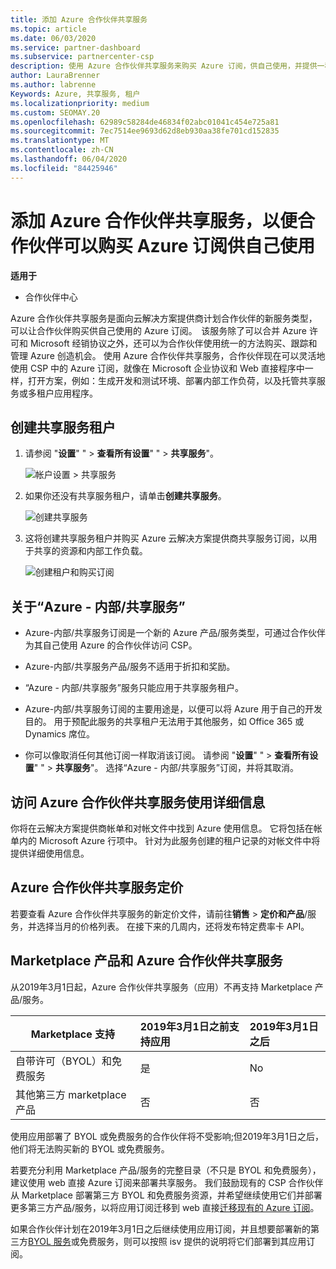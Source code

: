 ```yaml
---
title: 添加 Azure 合作伙伴共享服务
ms.topic: article
ms.date: 06/03/2020
ms.service: partner-dashboard
ms.subservice: partnercenter-csp
description: 使用 Azure 合作伙伴共享服务来购买 Azure 订阅，供自己使用，并提供一种统一的方法来购买、跟踪和管理 Azure。
author: LauraBrenner
ms.author: labrenne
Keywords: Azure, 共享服务, 租户
ms.localizationpriority: medium
ms.custom: SEOMAY.20
ms.openlocfilehash: 62989c58284de46834f02abc01041c454e725a81
ms.sourcegitcommit: 7ec7514ee9693d62d8eb930aa38fe701cd152835
ms.translationtype: MT
ms.contentlocale: zh-CN
ms.lasthandoff: 06/04/2020
ms.locfileid: "84425946"
---
```

# <a name="add-azure-partner-shared-services-so-partners-can-buy-azure-subscriptions-for-their-own-use"></a>添加 Azure 合作伙伴共享服务，以便合作伙伴可以购买 Azure 订阅供自己使用

**适用于**

- 合作伙伴中心

Azure 合作伙伴共享服务是面向云解决方案提供商计划合作伙伴的新服务类型，可以让合作伙伴购买供自己使用的 Azure 订阅。  该服务除了可以合并 Azure 许可和 Microsoft 经销协议之外，还可以为合作伙伴使用统一的方法购买、跟踪和管理 Azure 创造机会。 使用 Azure 合作伙伴共享服务，合作伙伴现在可以灵活地使用 CSP 中的 Azure 订阅，就像在 Microsoft 企业协议和 Web 直接程序中一样，打开方案，例如：生成开发和测试环境、部署内部工作负荷，以及托管共享服务或多租户应用程序。  

## <a name="create-the-shared-services-tenant"></a>创建共享服务租户

1. 请参阅 "**设置**" "  >  **查看所有设置**" "  >  **共享服务**"。

   ![**帐户设置** > **共享服务**](images/sharedservices2.png)

2. 如果你还没有共享服务租户，请单击**创建共享服务**。

   ![创建共享服务](images/sharedservices3.png)

3. 这将创建共享服务租户并购买 Azure 云解决方案提供商共享服务订阅，以用于共享的资源和内部工作负载。

   ![创建租户和购买订阅](images/sharedservices5.png)

## <a name="about-the-azure--internalshared-services-offer"></a>关于“Azure - 内部/共享服务”

- Azure-内部/共享服务订阅是一个新的 Azure 产品/服务类型，可通过合作伙伴为其自己使用 Azure 的合作伙伴访问 CSP。 

- Azure-内部/共享服务产品/服务不适用于折扣和奖励。

- “Azure - 内部/共享服务”服务只能应用于共享服务租户。

- Azure-内部/共享服务订阅的主要用途是，以便可以将 Azure 用于自己的开发目的。 用于预配此服务的共享租户无法用于其他服务，如 Office 365 或 Dynamics 席位。 

- 你可以像取消任何其他订阅一样取消该订阅。 请参阅 "**设置**" "  >  **查看所有设置**" "  >  **共享服务**"。 选择“Azure - 内部/共享服务”订阅，并将其取消。

## <a name="accessing-azure-partner-shared-services-consumption-details"></a>访问 Azure 合作伙伴共享服务使用详细信息

你将在云解决方案提供商帐单和对帐文件中找到 Azure 使用信息。 它将包括在帐单内的 Microsoft Azure 行项中。 针对为此服务创建的租户记录的对帐文件中将提供详细使用信息。 

## <a name="azure-partner-shared-services-pricing"></a>Azure 合作伙伴共享服务定价

若要查看 Azure 合作伙伴共享服务的新定价文件，请前往**销售**  >  **定价和产品**/服务，并选择当月的价格列表。 在接下来的几周内，还将发布特定费率卡 API。

## <a name="marketplace-offers-and-azure-partner-shared-services"></a>Marketplace 产品和 Azure 合作伙伴共享服务

从2019年3月1日起，Azure 合作伙伴共享服务（应用）不再支持 Marketplace 产品/服务。

|**Marketplace 支持**   |**2019年3月1日之前支持应用**|**2019年3月1日之后**|
|---------------------------|:----------------------------|:-------------------|
|自带许可（BYOL）和免费服务   | 是   | No|
|其他第三方 marketplace 产品   | 否   |否|

使用应用部署了 BYOL 或免费服务的合作伙伴将不受影响;但2019年3月1日之后，他们将无法购买新的 BYOL 或免费服务。

若要充分利用 Marketplace 产品/服务的完整目录（不只是 BYOL 和免费服务），建议使用 web 直接 Azure 订阅来部署共享服务。  我们鼓励现有的 CSP 合作伙伴从 Marketplace 部署第三方 BYOL 和免费服务资源，并希望继续使用它们并部署更多第三方产品/服务，以将应用订阅迁移到 web 直接[迁移现有的 Azure 订阅](https://docs.microsoft.com/azure/cloud-solution-provider/migration/migration#migrating-existing-azure-subscriptions)。

如果合作伙伴计划在2019年3月1日之后继续使用应用订阅，并且想要部署新的第三方[BYOL 服务](https://azuremarketplace.microsoft.com/marketplace/apps?filters=byol)或免费服务，则可以按照 isv 提供的说明将它们部署到其应用订阅。

